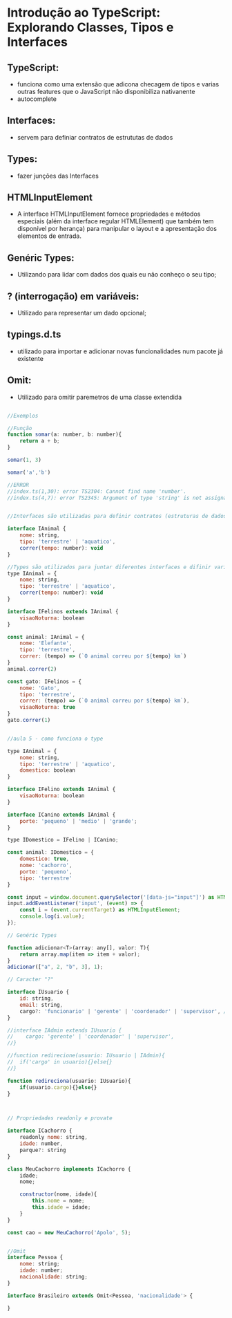 # Introdução ao TypeScript: Explorando Classes, Tipos e Interfaces

## TypeScript:
- funciona como uma extensão que adicona checagem de tipos e varias outras features que o JavaScript não disponibiliza nativanente
- autocomplete

## Interfaces:
- servem para definiar contratos de estrututas de dados

## Types:
- fazer junções das Interfaces


## HTMLInputElement
- A interface HTMLInputElement fornece propriedades e métodos especiais (além da interface regular HTMLElement) que também tem disponível por herança) para manipular o layout e a apresentação dos elementos de entrada.

## Genéric Types:
- Utilizando para lidar com dados dos quais eu não conheço o seu tipo;

## ? (interrogação) em variáveis:
- Utilizado para representar um dado opcional;

## typings.d.ts
- utilizado para importar e adicionar novas funcionalidades num pacote já existente

## Omit:
- Utilizado para omitir paremetros de uma classe extendida

```javascript

//Exemplos

//Função
function somar(a: number, b: number){
    return a + b;
}

somar(1, 3)

somar('a','b')

//ERROR
//index.ts(1,30): error TS2304: Cannot find name 'number'.
//index.ts(4,7): error TS2345: Argument of type 'string' is not assignable to parameter of type 'number'.


//Interfaces são utilizadas para definir contratos (estruturas de dados, banco de dados, classes)

interface IAnimal {
    nome: string,
    tipo: 'terrestre' | 'aquatico',
    correr(tempo: number): void
}

//Types são utilizados para juntar diferentes interfaces e difinir variaveis como interfaces
type IAnimal = {
    nome: string,
    tipo: 'terrestre' | 'aquatico',
    correr(tempo: number): void
}

interface IFelinos extends IAnimal {
    visaoNoturna: boolean
}

const animal: IAnimal = {
    nome: 'Elefante',
    tipo: 'terrestre',
    correr: (tempo) => (`O animal correu por ${tempo} km`)
}
animal.correr(2)

const gato: IFelinos = {
    nome: 'Gato',
    tipo: 'terrestre',
    correr: (tempo) => (`O animal correu por ${tempo} km`),
    visaoNoturna: true
}
gato.correr(1) 


//aula 5 - como funciona o type

type IAnimal = {
    nome: string,
    tipo: 'terrestre' | 'aquatico',
    domestico: boolean
}

interface IFelino extends IAnimal {
    visaoNoturna: boolean
}

interface ICanino extends IAnimal {
    porte: 'pequeno' | 'medio' | 'grande';
}

type IDomestico = IFelino | ICanino;

const animal: IDomestico = {
    domestico: true,
    nome: 'cachorro',
    porte: 'pequeno',
    tipo: 'terrestre'
}

const input = window.document.querySelector('[data-js="input"]') as HTMLInputElement;
input.addEventListener('input', (event) => {
    const i = (event.currentTarget) as HTMLInputElement;
    console.log(i.value);
});

// Genéric Types

function adicionar<T>(array: any[], valor: T){
    return array.map(item => item + valor);
}
adicionar(["a", 2, "b", 3], 1);

// Caracter "?"

interface IUsuario {
    id: string,
    email: string,
    cargo?: 'funcionario' | 'gerente' | 'coordenador' | 'supervisor', // pode ou não ser definido
}

//interface IAdmin extends IUsuario {
//    cargo: 'gerente' | 'coordenador' | 'supervisor',
//}

//function redirecione(usuario: IUsuario | IAdmin){
//  if('cargo' in usuario){}else{}
//}

function redireciona(usuario: IUsuario){
    if(usuario.cargo){}else{}
}



// Propriedades readonly e provate

interface ICachorro {
    readonly nome: string,
    idade: number,
    parque?: string
}

class MeuCachorro implements ICachorro {
    idade;
    nome;

    constructor(nome, idade){
        this.nome = nome;
        this.idade = idade;
    }
}

const cao = new MeuCachorro('Apolo', 5);


//Omit
interface Pessoa {
    nome: string;
    idade: number;
    nacionalidade: string;
}

interface Brasileiro extends Omit<Pessoa, 'nacionalidade'> {

}

```
